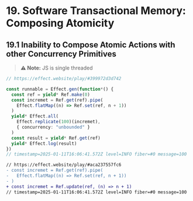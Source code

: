 # 19. Software Transactional Memory: Composing Atomicity
## 19.1 Inability to Compose Atomic Actions with other Concurrency Primitives

> **⚠️ Note:** JS is single threaded
```ts
// https://effect.website/play/#399972d3d742

const runnable = Effect.gen(function*() {
  const ref = yield* Ref.make(0)
  const incremet = Ref.get(ref).pipe(
    Effect.flatMap((n) => Ref.set(ref, n + 1))
  )
  yield* Effect.all(
    Effect.replicate(100)(incremet),
    { concurrency: "unbounded" }
  )
  const result = yield* Ref.get(ref)
  yield* Effect.log(result)
})
// timestamp=2025-01-11T16:06:41.572Z level=INFO fiber=#0 message=100
```
```diff
// https://effect.website/play/#aca237557fc6
- const incremet = Ref.get(ref).pipe(
-   Effect.flatMap((n) => Ref.set(ref, n + 1))
- )
+ const incremet = Ref.update(ref, (n) => n + 1)
// timestamp=2025-01-11T16:06:41.572Z level=INFO fiber=#0 message=100
```